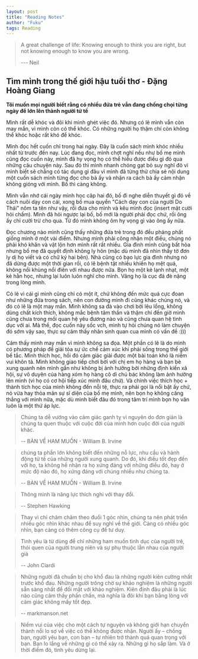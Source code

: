 ```yaml
---
layout: post
title: "Reading Notes"
author: "Fuku"
tags: Reading
---
```


> A great challenge of life: Knowing enough to think you are right, but not knowing enough to know you are wrong.
>
> --- Neil

## Tìm mình trong thế giới hậu tuổi thơ - Đặng Hoàng Giang

**Tôi muốn mọi người biết rằng có nhiều đứa trẻ vẫn đang chống chọi từng ngày để lớn lên thành người tử tế**

Mình rất dễ khóc và đôi khi mình ghét việc đó. Nhưng có lẽ mình vẫn còn may mắn, vì mình còn có thể khóc. Có những người họ thậm chí còn không thể khóc hoặc rất khó để khóc.

Mình đọc hết cuốn chỉ trong hai ngày. Đây là cuốn sách mình khóc nhiều nhất từ trước đến nay. Lúc đang đọc, mình chợt nghĩ nếu như bố mẹ mình cũng đọc cuốn này, mình đã hy vọng họ có thể hiểu được điều gì đó qua những câu chuyện này. Sau đó thì mình nhanh chóng gạt bỏ suy nghĩ đõ vì mình biết sẽ chẳng có tác dụng gì đâu vì mình đã từng thử chia sẻ nội dung một cuốn sách mình từng đọc cho bà ấy và nhận ra cách bà ấy cảm nhận không gióng với mình. Bố thì càng không.

Mình vẫn nhớ cái ngày mình học câp hai đó, bố đi nghe diễn thuyết gì đó về cách nuôi dạy con cái, xong bố mua quyển "Cách dạy con của người Do Thái" nôm ta tên như vậy, rồi đưa cho mình và kêu mình đọc (insert mặt cười hỏi chấm). Mình đã hỏi ngược lại bố, bố mới là người phải đọc chứ, rồi ông ấy chỉ cười trừ cho qua. Từ đó mình không ôm hy vọng gì vào ông ấy nữa.

Đọc chương nào mình cũng thấy những đứa trẻ trong đó đều phảng phất giống mình ở một vài điểm. Nhưng mình phải công nhận một điều, chúng nó phải khó khăn và vật lộn hơn mình rất rất nhiều. Gia đình mình cũng bất hòa nhưng bố mẹ đã quyết định không ly hôn (mặc dù mình đã nhìn thấy tờ đơn ly dị họ viết và có chữ ký hai bên). Nhà cũng có bạo lực gia đình nhưng nó đã dừng được một thời gian rồi, có lẽ bệnh tật nhiều khiến họ mệt quá, không nổi khùng nổi điên với nhau được nữa. Bọn họ một kẻ lạnh nhạt, một kẻ hằn học, nhưng lại luôn luôn nghĩ cho mình. Vâng họ là cục đá đè nặng trong lòng mình.

Có lẽ vì cái gì mình cũng chỉ có một ít, chứ không đến mức quá cực đoan như những đứa trong sách, nên con đường mình đi cũng khác chúng nó, và đó có lẽ là một may mắn. Mình không sa đà vào chơi bời lêu lổng, không dùng chất kích thích, không mắc bệnh tâm thần và thậm chí đến giờ mình cũng chưa trong mối quan hệ yêu đương nào và cũng chưa quan hệ tình dục với ai. Mà thề, đọc cuốn này sốc vch, mình tự hỏi chúng nó làm chuyện đó sớm vậy sao, thực sự cảm thấy nhân sinh quan cua mình có vấn đề :)))

Cảm thấy mình may mắn vì mình không sa đọa. Một phần có lẽ là do mình có phương pháp để giải tỏa sự ức chế cảm xúc khi phải sống trong thế giới bế tắc. Mình thích học, hồi đó cảm giác giải được một bài toán khó là niềm vui khôn tả. Mình không giao tiếp chơi bời với chị em họ hàng và bạn bè xung quanh nên mình gần như không bị ảnh hưởng bởi những định kiến xã hội, sự vô duyên của hàng xóm họ hàng cô dì chú bác không làm ảnh hưởng lên mình (vì họ có cơ hội tiếp xúc mình đâu chứ). Và chính việc thích học + thành tích học của mình không đến nỗi tệ, thực ra phải gọi là nổi bật ấy chứ, nó vừa hay thỏa mãn sự sĩ diện của bố mẹ mình, nên bọn họ không căng thẳng với mình nữa, mặc dù mình biết đâu đó trong tâm trí mình bọn họ vãn luôn là một thứ áp lực.


> Chúng ta dễ vướng vào cảm giác ganh tỵ vì nguyên do đơn giản là chúng ta quen thuộc với cuộc đời của mình hơn cuộc đời của người khác.
>
> -- BÀN VỀ HAM MUỐN - William B. Irvine

> chúng ta phần lớn không biết đến những nỗ lực, nhu cầu và hành động tử tế của những người xung quanh. Do đó, khi điều tốt đẹp đến với họ, ta không hề nhận ra họ xứng đáng với những điều đó, hay ở mức độ nào đó, họ xứng đáng với chúng nhiều như chúng ta.
>
> -- BÀN VỀ HAM MUỐN - William B. Irvine

> Thông minh là năng lực thích nghi với thay đổi.
>
> -- Stephen Hawking

>  Thay vì chỉ chăm chăm theo đuổi 1 góc nhìn, chúng ta nên phát triển nhiều góc nhìn khác nhau để suy nghĩ về thế giới. Càng có nhiều góc nhìn, bạn càng có thêm công cụ để tư duy.

> Tình yêu là từ dùng để chỉ những ham muốn tình dục của người trẻ, thói quen của người trung niên và sự phụ thuộc lẫn nhau của người già
>
> -- John Ciardi

> Những người đã chuẩn bị cho khổ đau là những người kiên cường nhất trước khổ đau. Những người trông chờ sự khảo nghiệm là những người sẵn sàng nhất để đối mặt với khảo nghiệm. Kiên định đâu phải là lúc nào cũng cảm thấy phấn chấn, mà nghĩa là đôi khi bạn bằng lòng với cảm giác không mấy tốt đẹp.
>
> -- markmanson.net

> Niềm vui của việc cho một cách tự nguyện và không giới hạn chuyển thành nỗi lo sợ về việc có thể không được nhận. Người ấy – chồng bạn, người yêu bạn, con bạn – tự nhiên trở thành quá quan trọng với bạn. Bạn lo lắng về những gì có thể xảy ra. Những gì họ sắp làm. Và ở thời điểm đó, tình yêu dừng lại.

> 
